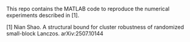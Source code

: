 This repo contains the MATLAB code to reproduce the numerical experiments described in [1]. 

[1] Nian Shao. A structural bound for cluster robustness of randomized small-block Lanczos. 	arXiv:2507.10144
